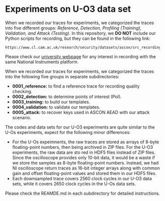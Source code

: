 # Experiments on U-O3 data set  

When we recorded our traces for experiments, we categorized the traces into five different groups: _Reference, Detection, Profiling (Training), Validation, and Attack (Testing)_. In this repository, we **DO NOT** include our Python scripts for recording, but they can be found  in the following link:

    https://www.cl.cam.ac.uk/research/security/datasets/ascon/src_recording/CW_ASCON_O3_recording_20240528.zip

Please check our [university webpage](https://www.cl.cam.ac.uk/research/security/datasets/ascon/index.html#U-O3-recording) for any interest in recording with the same National Instruments platform.  

When we recorded our traces for experiments, we categorized the traces into the following five groups in separate subdirectories:  
 -  **0001\_reference:** to find a reference trace for recording quality checking.
 -  **0002\_detection:** to determine points of interest (PoI). 
 -  **0003\_training:** to build our templates.
 -  **0004\_validation:** to validate our templates.
 -  **0005\_attack:** to recover keys used in ASCON AEAD with our attack scenario.

<p>The codes and data sets for our U-O3 experiments are quite similar to the U-Os experiments, expect for the following minor differences:</p>

<ul>
<li>For the U-Os expeimnents, the raw traces are stored as arrays of 8-byte floating-point numbers, then being archived in ZIP files. For the U-O3 experiments, the raw data are sto
red in HDF5 files instead of ZIP files. Since the oscilloscope provides only 10-bit data, it would be a waste if we store the samples as 8-byte floating-point numbers. Instead, we 
had NI oscilloscope return traces as 16-bit integer arrays along with common gain and offset floating-point values and stored them in our HDF5 files.</li>
<li>Each downsampled trace covers 2560 clock cycles in our U-O3 data sets, while it covers 2650 clock cycles in the U-Os data sets.</li>
</ul>

Please check the REAMDE.md in each subdirectory for detailed instructions.

<!--


<h3 id=U-Os-training>Profiling (Training) traces</h3>
<p>We recorded 64000 traces (stored in 400 ZIP files) for template profiling.</p>

<p>Data pre-generating, raw traces, and trace pre-processing:</p>

<ul>
<li><a href="U-Os/0003_training/inter_gen_TR.zip">inter_gen_TR.zip (updated 2024-05-01)</a>
</li>

<li><a href="U-Os/index.html#TR">Raw traces for the profiling (training) set</a>
</li>

<li><a href="U-Os/0003_training/preproc_TR.zip">preproc_TR.zip (updated 2024-05-01)</a>
</li>
</ul>

<p>Similar to the detection traces, we calculated the intermediate values from the pre-generated I/O data:</p>

<ul>
<li><a href="U-Os/0003_training/find_intermediates.zip">find_intermediates.zip (updated 2024-05-05)</a>,<br>
resulting in <a href="U-Os/0003_training/find_intermediates/intermediate_values.zip">find_intermediates/intermediate_values.zip (H/L version)</a>,</li>
<li><a href="U-Os/0003_training/find_intermediates_sliced.zip">find_intermediates_sliced.zip (updated 2024-05-05)</a>,<br>
resulting in <a href="U-Os/0003_training/find_intermediates_sliced/intermediate_values.zip">find_intermediates_sliced/intermediate_values.zip (E/O version)</a>.</li>
</ul>

<p>In addition, we also calculated the target 16-bit intermediate values for profiling the 16-bit templates:</p>

<ul>
<li><a href="U-Os/0003_training/find_intermediates_16bit.zip">find_intermediates_16bit.zip (updated 2024-05-05)</a>,<br>
resulting in <a href="U-Os/0003_training/find_intermediates_16bit/intermediate_values.zip">find_intermediates_16bit/intermediate_values.zip (H/L version)</a>.</li>
</ul>

<p>Later, we used the following code to downsample our raw traces:</p>

<ul>
<li><a href="U-Os/0003_training/Resample_HDF5.zip">Resample_HDF5.zip (updated 2024-05-03)</a>,</li>
</ul>

<p>resulting in 8 HDF5 files:</p>

<ul>
<li><a href="U-Os/0003_training/Resample_HDF5/part_00.hdf5">Resample_HDF5/part_00.hdf5 (updated 2024-05-03)</a>,</li>
<li><a href="U-Os/0003_training/Resample_HDF5/part_01.hdf5">Resample_HDF5/part_01.hdf5 (updated 2024-05-03)</a>,</li>
<li><a href="U-Os/0003_training/Resample_HDF5/part_02.hdf5">Resample_HDF5/part_02.hdf5 (updated 2024-05-03)</a>,</li>
<li><a href="U-Os/0003_training/Resample_HDF5/part_03.hdf5">Resample_HDF5/part_03.hdf5 (updated 2024-05-03)</a>,</li>
<li><a href="U-Os/0003_training/Resample_HDF5/part_04.hdf5">Resample_HDF5/part_04.hdf5 (updated 2024-05-03)</a>,</li>
<li><a href="U-Os/0003_training/Resample_HDF5/part_05.hdf5">Resample_HDF5/part_05.hdf5 (updated 2024-05-03)</a>,</li>
<li><a href="U-Os/0003_training/Resample_HDF5/part_06.hdf5">Resample_HDF5/part_06.hdf5 (updated 2024-05-03)</a>,</li>
<li><a href="U-Os/0003_training/Resample_HDF5/part_07.hdf5">Resample_HDF5/part_07.hdf5 (updated 2024-05-03)</a>.</li>
</ul>

<p>After all the preprocessing steps above, we profiled our templates with the following code:</p>

<ul>
<li>8-bit templates with H/L bit order: <a href="U-Os/0003_training/template_profiling_bytes_O.zip">template_profiling_bytes_O.zip (updated 2024-05-04)</a>,</li>
<li>8-bit templates with E/O bit order: <a href="U-Os/0003_training/template_profiling_bytes_S.zip">template_profiling_bytes_S.zip (updated 2024-05-04)</a>,</li>
<li>selected 16-bit templates with H/L bit order: <a href="U-Os/0003_training/template_profiling_16bits_O.zip">template_profiling_16bits_O.zip (updated 2024-05-05)</a>,</li>
</ul>

<p>resulting in:</p>

<ul>
<li><a href="U-Os/0003_training/template_profiling_bytes_O/templateLDA_O004.zip">template_profiling_bytes_O/templateLDA_O004.zip (updated 2024-05-04)</a>,</li>
<li><a href="U-Os/0003_training/template_profiling_bytes_S/templateLDA_O004.zip">template_profiling_bytes_S/templateLDA_O004.zip (updated 2024-05-04)</a>,</li>
<li><a href="U-Os/0003_training/template_profiling_16bits_O/templateLDA_O004_16bit.zip">template_profiling_16bits_O/templateLDA_O004_16bit.zip (updated 2024-05-05)</a>,</li>
</ul>


<h3 id=U-Os-validation>Validation traces</h3>
<p>We recorded 4000 traces (stored in 40 ZIP files) for template quality validation.</p>

<p>Data pre-generating, raw traces, and trace pre-processing:</p>

<ul>
<li><a href="U-Os/0004_validation/inter_gen_VA.zip">inter_gen_VA.zip (updated 2024-05-02)</a>
</li>

<li><a href="U-Os/index.html#VA">Raw traces for the validation set</a>
</li>

<li><a href="U-Os/0004_validation/preproc_VA.zip">preproc_VA.zip (updated 2024-05-02)</a>
</li>
</ul>

<p>Code for intermediate value calculation:</p>

<ul>
<li><a href="U-Os/0004_validation/find_intermediates.zip">find_intermediates.zip (updated 2024-05-05)</a>,<br>
resulting in <a href="U-Os/0004_validation/find_intermediates/intermediate_values.zip">find_intermediates/intermediate_values.zip (H/L version)</a>,</li>
<li><a href="U-Os/0004_validation/find_intermediates_sliced.zip">find_intermediates_sliced.zip (updated 2024-05-05)</a>,<br>
resulting in <a href="U-Os/0004_validation/find_intermediates_sliced/intermediate_values.zip">find_intermediates_sliced/intermediate_values.zip (E/O version)</a>,</li>
<li><a href="U-Os/0004_validation/find_intermediates_16bit.zip">find_intermediates_16bit.zip (updated 2024-05-05)</a>,<br>
resulting in <a href="U-Os/0004_validation/find_intermediates_16bit/intermediate_values.zip">find_intermediates_16bit/intermediate_values.zip (H/L version)</a>.</li>
</ul>

<p>Code for downsampling:</p>

<ul>
<li><a href="U-Os/0004_validation/Resample_HDF5.zip">Resample_HDF5.zip (updated 2024-05-04)</a>,</li>
</ul>

<p>resulting in 4 HDF5 files (1000 traces for each):</p>

<ul>
<li><a href="U-Os/0004_validation/Resample_HDF5/part_00.hdf5">Resample_HDF5/part_00.hdf5 (updated 2024-05-04)</a>,</li>
<li><a href="U-Os/0004_validation/Resample_HDF5/part_01.hdf5">Resample_HDF5/part_01.hdf5 (updated 2024-05-04)</a>,</li>
<li><a href="U-Os/0004_validation/Resample_HDF5/part_02.hdf5">Resample_HDF5/part_02.hdf5 (updated 2024-05-04)</a>,</li>
<li><a href="U-Os/0004_validation/Resample_HDF5/part_03.hdf5">Resample_HDF5/part_03.hdf5 (updated 2024-05-04)</a>,</li>
</ul>

<p>With the preprocessing steps above, we validated the quality of our templates by calculating the first-order success rate (1-SR) and logarithmic guessing entropy (LGE) with the following code:</p>

<ul>
<li><a href="U-Os/0004_validation/template_validation_bytes_O.zip">template_validation_bytes_O.zip (updated 2024-05-18)</a>,</li>
<li><a href="U-Os/0004_validation/template_validation_bytes_S.zip">template_validation_bytes_S.zip (updated 2024-05-18)</a>,</li>
<li><a href="U-Os/0004_validation/template_validation_16bits_O.zip">template_validation_16bits_O.zip (updated 2024-05-18)</a>.</li>
</ul>

<p>The rank of the correct candidate for the target intermeidate values are recorded in:</p>

<ul>
<li><a href="U-Os/0004_validation/template_validation_bytes_O/Rank_O004.zip">template_validation_bytes_O/Rank_O004.zip (updated 2024-05-18)</a>,</li>
<li><a href="U-Os/0004_validation/template_validation_bytes_S/Rank_O004.zip">template_validation_bytes_S/Rank_O004.zip (updated 2024-05-18)</a>,</li>
<li><a href="U-Os/0004_validation/template_validation_16bits_O/Rank_O004.zip">template_validation_16bits_O/Rank_O004.zip (updated 2024-05-18)</a>.</li>
</ul>

<p>Note that the numbers recorded in these NumPy arrays are actually the indeces (starting from 0) of the sorted probability tables of the correct candidates instead of the ranks (starting from 1). We fixed such difference when calculating the 1-SR and LGE with the results from 1000 traces:</p>

<ul>
<li><a href="U-Os/0004_validation/template_validation_bytes_O/Result_Tables.zip">template_validation_bytes_O/Result_Tables.zip (updated 2024-05-18)</a>,</li>
<li><a href="U-Os/0004_validation/template_validation_bytes_S/Result_Tables.zip">template_validation_bytes_S/Result_Tables.zip (updated 2024-05-18)</a>,</li>
<li><a href="U-Os/0004_validation/template_validation_16bits_O/Result_Tables.zip">template_validation_16bits_O/Result_Tables.zip (updated 2024-05-18)</a>.</li>
</ul>

<p>We published a subsets of the results from the first 1000 traces (part_00.hdf5, labelled as G0). For example, we can access the 1-SR and LGE of the key in "Result_Tables/SR_table_KEY_G0.txt" and "Result_Tables/GE_table_KEY_G0.txt", respectively.</p>

<h3 id=U-Os-attack>Attack (Testing) traces</h3>
<p>We recorded 10000 traces (stored in 100 ZIP files) for our SASCA attacks.</p>

<p>Data pre-generating, raw traces, and trace pre-processing:</p>

<ul>
<li><a href="U-Os/0005_attack/inter_gen_TS.zip">inter_gen_TS.zip (updated 2024-05-02)</a>
</li>

<li><a href="U-Os/index.html#TS">Raw traces for the attack (testing) set</a>
</li>

<li><a href="U-Os/0005_attack/preproc_TS.zip">preproc_TS.zip (updated 2024-05-02)</a>
</li>
</ul>

<p>Note that in these 10000 encryptions for recording, we had each 10 share the same key. For example, the first traces in "Raw/Raw_TS_0000.zip", "Raw/Raw_TS_0010.zip", ..., "Raw/Raw_TS_0090.zip" were recorded from encryptions with the same key.</p>

<p>In this attack stage, we do not need the intermediate values but need only the pre-generated I/O date for verifying the correctness of our recovered key by SASCA. Hoever, for the convenience of our attack, we still rearranged the pre-generated I/O data with the following code:</p>

<ul>
<li><a href="U-Os/0005_attack/data_SASCA.zip">data_SASCA.zip (updated 2024-05-14)</a>,</li>
</ul>

<p>where we stored the 1000 key strings in 1000 separated NPY files:</p>

<ul>
<li><a href="U-Os/0005_attack/data_SASCA/data_key.zip">data_SASCA/data_key.zip (updated 2024-05-14)</a>.</li>
</ul>

<p>For the other I/O data, we stored them in:</p>

<ul>
<li><a href="U-Os/0005_attack/data_SASCA/data_nonce.zip">data_SASCA/data_nonce.zip (updated 2024-05-14)</a>,</li>
<li><a href="U-Os/0005_attack/data_SASCA/data_plaintext.zip">data_SASCA/data_plaintext.zip (updated 2024-05-14)</a>,</li>
<li><a href="U-Os/0005_attack/data_SASCA/data_ciphertag.zip">data_SASCA/data_ciphertag.zip (updated 2024-05-14)</a>,</li>
</ul>

<p>where each file contains a 10-element array that stores the data from the 10 encryptions sharing the same key with the corresponding index.</p>

<p>Similarly, we provide the code for downsampling:</p>

<ul>
<li><a href="U-Os/0005_attack/Resample_HDF5.zip">Resample_HDF5.zip (updated 2024-05-14)</a>,</li>
</ul>

<p>resulting in 10 HDF5 files (1000 traces for each):</p>

<ul>
<li><a href="U-Os/0005_attack/Resample_HDF5/part_00.hdf5">Resample_HDF5/part_00.hdf5 (updated 2024-05-06)</a>,</li>
<li><a href="U-Os/0005_attack/Resample_HDF5/part_01.hdf5">Resample_HDF5/part_01.hdf5 (updated 2024-05-06)</a>,</li>
<li><a href="U-Os/0005_attack/Resample_HDF5/part_02.hdf5">Resample_HDF5/part_02.hdf5 (updated 2024-05-06)</a>,</li>
<li><a href="U-Os/0005_attack/Resample_HDF5/part_03.hdf5">Resample_HDF5/part_03.hdf5 (updated 2024-05-06)</a>,</li>
<li><a href="U-Os/0005_attack/Resample_HDF5/part_04.hdf5">Resample_HDF5/part_04.hdf5 (updated 2024-05-06)</a>,</li>
<li><a href="U-Os/0005_attack/Resample_HDF5/part_05.hdf5">Resample_HDF5/part_05.hdf5 (updated 2024-05-06)</a>,</li>
<li><a href="U-Os/0005_attack/Resample_HDF5/part_06.hdf5">Resample_HDF5/part_06.hdf5 (updated 2024-05-06)</a>,</li>
<li><a href="U-Os/0005_attack/Resample_HDF5/part_07.hdf5">Resample_HDF5/part_07.hdf5 (updated 2024-05-06)</a>,</li>
<li><a href="U-Os/0005_attack/Resample_HDF5/part_08.hdf5">Resample_HDF5/part_08.hdf5 (updated 2024-05-06)</a>,</li>
<li><a href="U-Os/0005_attack/Resample_HDF5/part_09.hdf5">Resample_HDF5/part_09.hdf5 (updated 2024-05-06)</a>,</li>
</ul>

<p>With the preprocessing steps above, we performed our attack with belief propagation based on the loopy factor graph with the following code:</p>

<ul>
<li><a href="U-Os/0005_attack/template_attack_loopy_D99_LXX.zip">template_attack_loopy_D99_LXX.zip (updated 2024-05-14)</a>.</li>
</ul>

<p>After decompressing this ZIP file, we should manually rename the directory with the number of traces (four traces for example):</p>

<ul>
<li>"template_attack_loopy_D99_LXX/" to "template_attack_loopy_D99_L04/",</li>
</ul>

<p>set the parameter "leaves" in "template_attack_loopy_D99_L04/Search_Procedure.py" (Line 13), and then execute "script_all.sh". We recorded the results for 1 to 10 traces in the following ZIP file:</p>

<ul>
<li><a href="U-Os/0005_attack/template_attack_loopy_D99_results.zip">template_attack_loopy_D99_results.zip (updated 2024-05-14)</a>.</li>
</ul>

<p>Note that we used the damping technique with a damping rate equal to 0.99. In addition to the experiment with loopy factor graphs, we also provide our code for tree-shape experiments and the results with both 8-bit and 16-bit fragments:</p>

<ul>
<li><a href="U-Os/0005_attack/template_attack_bytes_O.zip">template_attack_bytes_O.zip (updated 2024-05-14)</a>,</li>
<li><a href="U-Os/0005_attack/template_attack_bytes_O_results.zip">template_attack_bytes_O_results.zip (updated 2024-05-14)</a>,</li>
<li><a href="U-Os/0005_attack/template_attack_16bits_O.zip">template_attack_16bits_O.zip (updated 2024-05-14)</a>,</li>
<li><a href="U-Os/0005_attack/template_attack_16bits_O_results.zip">template_attack_16bits_O_results.zip (updated 2024-05-14)</a>.</li>
</ul>

<p>While the above codes were mostly based on Python and enumerated up to the first 100,000 key candidates, the final version of the results is a hybrid evaluation, which is the actual key enumeration before the first \($2^24$\) candidates as well as a rank estimate result afterwards. With the procedure of key enumeration and rank estimate later implemented in Julia, we still relied on the following Python code for the probability tables after belief propagation:</p>

<ul>
<li><a href="U-Os/0005_attack/template_attack_loopy_D99_TABLES_LXX.zip">template_attack_loopy_D99_TABLES_LXX.zip (updated 2024-05-16)</a>,</li>
<li><a href="U-Os/0005_attack/template_attack_bytes_O_TABLES.zip">template_attack_bytes_O_TABLES.zip (updated 2024-05-14)</a>,</li>
<li><a href="U-Os/0005_attack/template_attack_16bits_O_TABLES.zip">template_attack_16bits_O_TABLES.zip (updated 2024-05-14)</a>,</li>
</ul>

<p>and then the resulting tables are stored in the following ZIP files:</p>

<ul>
<li><a href="U-Os/0005_attack/template_attack_loopy_D99_TABLES_results.zip">template_attack_loopy_D99_TABLES_results.zip (updated 2024-05-16)</a>,</li>
<li><a href="U-Os/0005_attack/template_attack_bytes_O_TABLES/Tables.zip">template_attack_bytes_O_TABLES/Tables.zip (updated 2024-05-14)</a>,</li>
<li><a href="U-Os/0005_attack/template_attack_16bits_O_TABLES/Tables_L01.zip">template_attack_16bits_O_TABLES/Tables_L01.zip (updated 2024-05-14)</a>,</li>
<li><a href="U-Os/0005_attack/template_attack_16bits_O_TABLES/Tables_L02.zip">template_attack_16bits_O_TABLES/Tables_L02.zip (updated 2024-05-14)</a>,</li>
<li><a href="U-Os/0005_attack/template_attack_16bits_O_TABLES/Tables_L03.zip">template_attack_16bits_O_TABLES/Tables_L03.zip (updated 2024-05-14)</a>,</li>
<li><a href="U-Os/0005_attack/template_attack_16bits_O_TABLES/Tables_L04.zip">template_attack_16bits_O_TABLES/Tables_L04.zip (updated 2024-05-14)</a>,</li>
<li><a href="U-Os/0005_attack/template_attack_16bits_O_TABLES/Tables_L05.zip">template_attack_16bits_O_TABLES/Tables_L05.zip (updated 2024-05-14)</a>,</li>
<li><a href="U-Os/0005_attack/template_attack_16bits_O_TABLES/Tables_L06.zip">template_attack_16bits_O_TABLES/Tables_L06.zip (updated 2024-05-14)</a>,</li>
<li><a href="U-Os/0005_attack/template_attack_16bits_O_TABLES/Tables_L07.zip">template_attack_16bits_O_TABLES/Tables_L07.zip (updated 2024-05-14)</a>,</li>
<li><a href="U-Os/0005_attack/template_attack_16bits_O_TABLES/Tables_L08.zip">template_attack_16bits_O_TABLES/Tables_L08.zip (updated 2024-05-14)</a>,</li>
<li><a href="U-Os/0005_attack/template_attack_16bits_O_TABLES/Tables_L09.zip">template_attack_16bits_O_TABLES/Tables_L09.zip (updated 2024-05-14)</a>,</li>
<li><a href="U-Os/0005_attack/template_attack_16bits_O_TABLES/Tables_L10.zip">template_attack_16bits_O_TABLES/Tables_L10.zip (updated 2024-05-14)</a>,</li>
</ul>

<p>The remaining source code for our implementation of key enumeration and rank estimate will be released here soon ...</p>

-->

